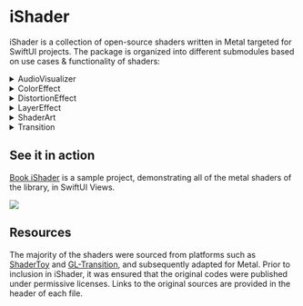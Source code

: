 # iShader

iShader is a collection of open-source shaders written in Metal targeted for SwiftUI projects. The package is organized into different submodules based on use cases & functionality of shaders:

<details>
<summary> AudioVisualizer </summary>

Shaders in this module are designed to respond to changes in sound frequencies.
The shaders in this section are primarily designed for non-scientific purposes. It's written to look responsive and aesthetic when used to visualize music.

</details>


<details>
<summary> ColorEffect </summary>

ColorEffect shaders act as a filter effect on the color of each pixel. 
You've probably used them many times editing a photo taken with your phone.


</details>


<details>
<summary> DistortionEffect </summary>

DistortionEffects manipulate the location of each pixel. Seen in many Video editing tools.

</details>


<details>
<summary> LayerEffect </summary>

Very similar to ColorEffect, but much more powerful. These shaders are capable of sampling a SwiftUI `layer` at location(s) derived from any `position` and then applying some kind of transformation to produce a new color.

</details>


<details>
<summary> ShaderArt </summary>

Art using pure math!
The results are mesmerizing. 

</details>


<details>
<summary> Transition </summary>

A Transition is an animation that smoothly animates the intermediary steps between 2 SwiftUI `Views`.

</details>



## See it in action

[Book iShader](https://github.com/Treata11/Book-iShader) is a sample project, demonstrating all of the metal shaders of the library, in SwiftUI Views.

<img src="https://github.com/Treata11/iShader/blob/main/Misc/Book_iShader.jpeg">


## Resources

The majority of the shaders were sourced from platforms such as [ShaderToy](https://www.shadertoy.com/) and [GL-Transition](https://gl-transitions.com/), and subsequently adapted for Metal.
Prior to inclusion in iShader, it was ensured that the original codes were published under permissive licenses. Links to the original sources are provided in the header of each file.
